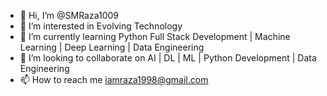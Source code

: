 - 👋 Hi, I’m @SMRaza1009
- 👀 I’m interested in Evolving Technology
- 🌱 I’m currently learning Python Full Stack Development | Machine Learning | Deep Learning | Data Engineering
- 💞️ I’m looking to collaborate on AI | DL | ML | Python Development | Data Engineering
- 📫 How to reach me iamraza1998@gmail.com

<!---
SMRaza1009/SMRaza1009 is a ✨ special ✨ repository because its `README.md` (this file) appears on your GitHub profile.
You can click the Preview link to take a look at your changes.
--->

